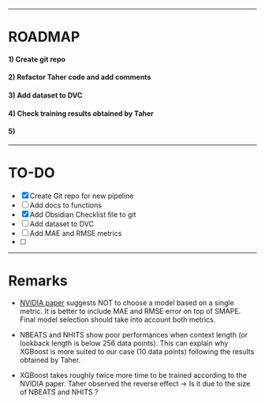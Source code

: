 
---

# ROADMAP

#### 1) Create git repo
#### 2) Refactor Taher code and add comments
#### 3) Add dataset to DVC
#### 4) Check training results obtained by Taher
#### 5)


---

# TO-DO

- [x] Create Git repo for new pipeline
- [ ] Add docs to functions
- [x] Add Obsidian Checklist file to git
- [ ] Add dataset to DVC
- [ ] Add MAE and RMSE metrics
- [ ] 




---

# Remarks

- [NVIDIA paper](https://arxiv.org/pdf/2312.17100) suggests NOT to choose a model based on a single metric. It is better to include MAE and RMSE error on top of SMAPE. Final model selection should take into account both metrics.

- NBEATS and NHITS show poor performances when context length (or lookback length is below 256 data points). This can explain why XGBoost is more suited to our case (10 data points) following the results obtained by Taher.

- XGBoost takes roughly twice more time to be trained according to the NVIDIA paper. Taher observed the reverse effect -> Is it due to the size of NBEATS and NHITS ?


